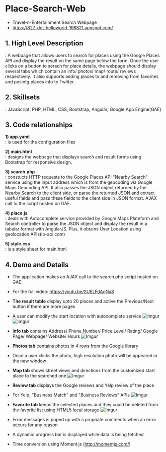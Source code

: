 # Place-Search-Web
- Travel-n-Entertainment Search Webpage
- https://827-dot-helloworld-198821.appspot.com/

## 1. High Level Description
: A webpage that allows users to search for places using the Google Places API and display the result on the same page below the form. Once the user clicks on a button to serach for place details, the webpage should display several tabs which contain an info/ photos/ map/ route/ reviews respectively. It also supports adding places to and removing from favorites and posintg places info to Twitter. 
   
   
## 2. Skillsets
: JavaScript, PHP, HTML, CSS, Bootstrap, Angular, Google App Engine(GAE)
   
   
## 3. Code relationships
__1) app.yaml__<br />
: is used for the configuration files

__2) main.html__<br />
: designs the webpage that displays search and result forms using Bootstrap for responsive design.

__3) search.php__<br />
: constucts HTTP requests to the Google Places API "Nearby Search" service using the input address which is from                the geocoding via Google Maps Geocoding API. It also passes the JSON object returned by the Nearby Search to                  the client side, or parse the returned JSON and extract useful fields and pass these fields to the client side                in JSON format. AJAX call to the script hosted on GAE. 

__4) place.js__<br />
: deals with Autocomplete service provided by Google Maps Plateform and Search controller to parse the JSON                      object and display the result in a tabular format with AngularJS. Plus, it obtains User Location using                        geolocation APIs(ip-api.com)

__5) style.css__<br />
: is a style sheet for main.html


## 4. Demo and Details
- The application makes an AJAX call to the search.php script hosted on GAE
- For the full video: https://youtu.be/SUELFdAqNx8

- __The result table__ display upto 20 places and active the Previous/Next button if there are more pages
- A user can modify the start location with autocomplete service
![Imgur](https://i.imgur.com/tibQ45w.gif)
![Imgur](https://i.imgur.com/2U4mss5.gif)

- __Info tab__ contains Address/ Phone Number/ Price Level/ Rating/ Google Page/ Webpage/ Website/ Hours
![Imgur](https://i.imgur.com/JSp3HtC.gif)

- __Photos tab__ contains photos in 4 rows from the Google library
- Once a user clicks the photo, high resolution photo will be appeared in the new window
- __Map tab__ shows street views and directions from the customized start place to the searched one
![Imgur](https://i.imgur.com/Z4Eiigw.gif)

- __Review tab__ displays the Google reviews and Yelp review of the place
- For Yelp, "Business Match" and "Business Reviews" APIs
![Imgur](https://i.imgur.com/UZB9FUG.gif)


- __Favorite tab__ keeps the selected places and they could be deleted from the favorite list using HTML5 local storage 
![Imgur](https://i.imgur.com/1WaefG6.gif)

- Error messages is poped up with a propriate comments when an error occurs for any reason
- A dynamic progress bar is displayed while data is being fetched
- Time conversion using Moment.js (http://momentjs.com/)

